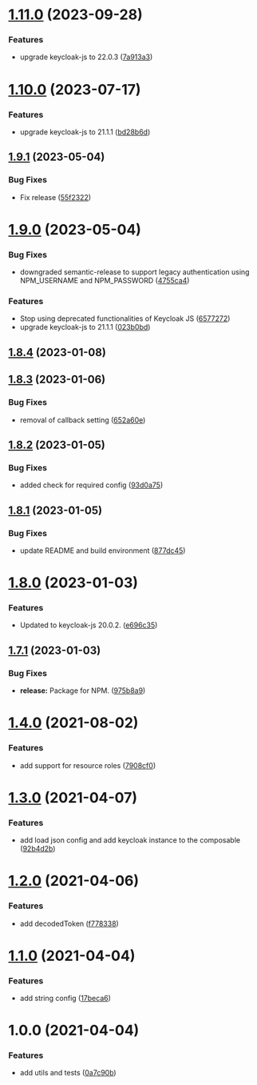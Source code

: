 # [1.11.0](https://github.com/JoseGoncalves/vue-keycloak/compare/v1.10.0...v1.11.0) (2023-09-28)


### Features

* upgrade keycloak-js to 22.0.3 ([7a913a3](https://github.com/JoseGoncalves/vue-keycloak/commit/7a913a34e382a1c7049c5917fa27ec41bd9a050b))

# [1.10.0](https://github.com/JoseGoncalves/vue-keycloak/compare/v1.9.1...v1.10.0) (2023-07-17)


### Features

* upgrade keycloak-js to 21.1.1 ([bd28b6d](https://github.com/JoseGoncalves/vue-keycloak/commit/bd28b6d99e5b22795f1ba1f104341d12ae4bb0b8))

## [1.9.1](https://github.com/JoseGoncalves/vue-keycloak/compare/v1.9.0...v1.9.1) (2023-05-04)


### Bug Fixes

* Fix release ([55f2322](https://github.com/JoseGoncalves/vue-keycloak/commit/55f23226f9764bb3631fee2e222fdf8148f8cdb6))

# [1.9.0](https://github.com/JoseGoncalves/vue-keycloak/compare/v1.8.4...v1.9.0) (2023-05-04)


### Bug Fixes

* downgraded semantic-release to support legacy authentication using NPM_USERNAME and NPM_PASSWORD ([4755ca4](https://github.com/JoseGoncalves/vue-keycloak/commit/4755ca4b367d39adc6bb2dd9235f63ce7b0cce22))


### Features

* Stop using deprecated functionalities of Keycloak JS ([6577272](https://github.com/JoseGoncalves/vue-keycloak/commit/657727249bb8abd53cb59323206e8e4053286187))
* upgrade keycloak-js to 21.1.1 ([023b0bd](https://github.com/JoseGoncalves/vue-keycloak/commit/023b0bd8305d30f1aff372ce5395b90dc94cf0e2))

## [1.8.4](https://github.com/JoseGoncalves/vue-keycloak/compare/v1.8.3...v1.8.4) (2023-01-08)

## [1.8.3](https://github.com/JoseGoncalves/vue-keycloak/compare/v1.8.2...v1.8.3) (2023-01-06)


### Bug Fixes

* removal of callback setting ([652a60e](https://github.com/JoseGoncalves/vue-keycloak/commit/652a60e4b631c69903e3b2e49864dfdf1f9e9bab))

## [1.8.2](https://github.com/JoseGoncalves/vue-keycloak/compare/v1.8.1...v1.8.2) (2023-01-05)


### Bug Fixes

* added check for required config ([93d0a75](https://github.com/JoseGoncalves/vue-keycloak/commit/93d0a7566d26c97477f061098365178c8cd50ceb))

## [1.8.1](https://github.com/JoseGoncalves/vue-keycloak/compare/v1.8.0...v1.8.1) (2023-01-05)


### Bug Fixes

* update README and build environment ([877dc45](https://github.com/JoseGoncalves/vue-keycloak/commit/877dc451752f46ceae8eb1780acb4454bf5a254f))

# [1.8.0](https://github.com/JoseGoncalves/vue-keycloak/compare/v1.7.1...v1.8.0) (2023-01-03)


### Features

* Updated to keycloak-js 20.0.2. ([e696c35](https://github.com/JoseGoncalves/vue-keycloak/commit/e696c355d58d0dea1259c1155fdff7af8dc6ae6d))

## [1.7.1](https://github.com/JoseGoncalves/vue-keycloak/compare/v1.7.0...v1.7.1) (2023-01-03)


### Bug Fixes

* **release:** Package for NPM. ([975b8a9](https://github.com/JoseGoncalves/vue-keycloak/commit/975b8a9a70670e024ecc9677311573945225c265))

# [1.4.0](https://github.com/baloise/vue-keycloak/compare/v1.3.0...v1.4.0) (2021-08-02)


### Features

* add support for resource roles ([7908cf0](https://github.com/baloise/vue-keycloak/commit/7908cf0629ba4998b1ea49253ff3f309a6a2bbed))

# [1.3.0](https://github.com/baloise/vue-keycloak/compare/v1.2.0...v1.3.0) (2021-04-07)


### Features

* add load json config and add keycloak instance to the composable ([92b4d2b](https://github.com/baloise/vue-keycloak/commit/92b4d2b729ad8652d1fdb5a513d22188c68538d7))

# [1.2.0](https://github.com/baloise/vue-keycloak/compare/v1.1.0...v1.2.0) (2021-04-06)


### Features

* add decodedToken ([f778338](https://github.com/baloise/vue-keycloak/commit/f778338b5853d695bab7dc5a1a411b54f9d07e34))

# [1.1.0](https://github.com/baloise/vue-keycloak/compare/v1.0.0...v1.1.0) (2021-04-04)


### Features

* add string config ([17beca6](https://github.com/baloise/vue-keycloak/commit/17beca6daee78b098e665d422d84518120421baa))

# 1.0.0 (2021-04-04)


### Features

* add utils and tests ([0a7c90b](https://github.com/baloise/vue-keycloak/commit/0a7c90b04d446b117f2de7b16c35c117484411aa))